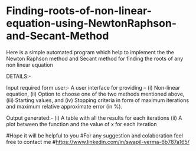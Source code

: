 # Finding-roots-of-non-linear-equation-using-NewtonRaphson-and-Secant-Method

Here is a simple automated program which help to implement the the Newton Raphson method and Secant method for finding the roots of any non linear equation

DETAILS:-

Input required form user:-
A user interface for providing – 
(i) Non-linear equation, 
(ii) Option to choose one of the two methods mentioned above, 
(iii) Starting values, and 
(iv) Stopping criteria in form of maximum iterations and maximum relative approximate error (in %). 

Output generated:-
(i) A table with all the results for each iterations
(ii) A plot between the function and the value of x for each iteration

#Hope it will be helpful to you 
#For any suggestion and colaboration feel free to contact me 
#https://www.linkedin.com/in/swapil-verma-6b787a165/
